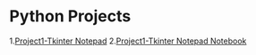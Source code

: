 # Python Projects
1.[Project1-Tkinter Notepad](Project1-TkinterNotepad.md)
2.[Project1-Tkinter Notepad Notebook](Project1-TkinterNotepad.ipynb)
